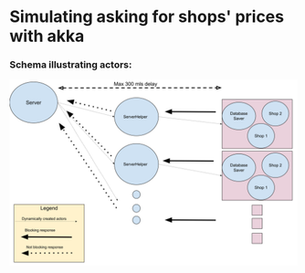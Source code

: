 # Simulating asking for shops' prices with akka

### Schema illustrating actors:

<img src="schema.svg"/>  
